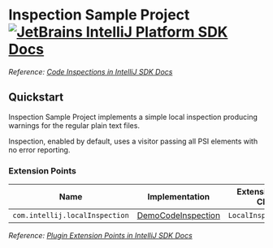 # Inspection Sample Project [![JetBrains IntelliJ Platform SDK Docs](https://jb.gg/badges/docs.svg)][docs]
*Reference: [Code Inspections in IntelliJ SDK Docs][docs:code_inspections]*

## Quickstart

Inspection Sample Project implements a simple local inspection producing warnings for the regular plain text files.

Inspection, enabled by default, uses a visitor passing all PSI elements with no error reporting.

### Extension Points

| Name                           | Implementation                                | Extension Point Class |
| ------------------------------ | --------------------------------------------- | --------------------- |
| `com.intellij.localInspection` | [DemoCodeInspection][file:DemoCodeInspection] | `LocalInspectionTool` |

*Reference: [Plugin Extension Points in IntelliJ SDK Docs][docs:ep]*


[docs]: https://www.jetbrains.org/intellij/sdk/docs
[docs:code_inspections]: https://jetbrains.org/intellij/sdk/docs/tutorials/code_inspections.html
[docs:ep]: https://www.jetbrains.org/intellij/sdk/docs/basics/plugin_structure/plugin_extensions.html

[file:DemoCodeInspection]: ./src/main/java/org/intellij/sdk/inspection/DemoCodeInspection.java
